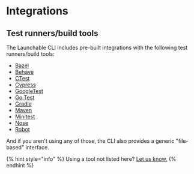 # Integrations

## Test runners/build tools

The Launchable CLI includes pre-built integrations with the following test runners/build tools:

* [Bazel](https://bazel.build/)
* [Behave](https://pypi.org/project/behave/)
* [CTest](https://cmake.org/cmake/help/latest/manual/ctest.1.html#id13)
* [Cypress](https://www.cypress.io/)
* [GoogleTest](https://github.com/google/googletest)
* [Go Test](https://golang.org/pkg/testing/)
* [Gradle](https://gradle.org/)
* [Maven](https://maven.apache.org/)
* [Minitest](https://github.com/seattlerb/minitest)
* [Nose](https://nose.readthedocs.io/en/latest/index.html)
* [Robot](https://robotframework.org/)

And if you aren't using any of those, the CLI also provides a generic "file-based" interface.

{% hint style="info" %}
Using a tool not listed here? [Let us know.](mailto:support@launchableinc.com)
{% endhint %}

